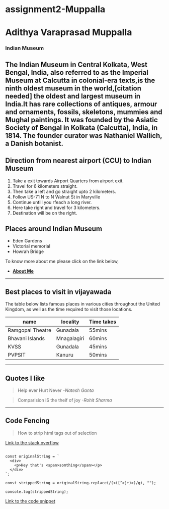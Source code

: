 # assignment2-Muppalla
# Adithya Varaprasad Muppalla
### Indian Museum ###
The Indian Museum in Central Kolkata, West Bengal, India, also referred to as the Imperial Museum at Calcutta in colonial-era texts,is the ninth oldest museum in the world,[citation needed] the **oldest and largest museum in India**.It has rare collections of antiques, armour and ornaments, fossils, skeletons, mummies and Mughal paintings. It was founded by the Asiatic Society of Bengal in Kolkata (Calcutta), India, in 1814. The founder curator was **Nathaniel Wallich, a Danish botanist**.
---
## Direction from nearest airport (CCU) to Indian Museum

1. Take a exit towards Airport Quarters from airport exit.
2. Travel for 6 kilometers straight.
3. Then take a left and go straight upto 2 kilometers.
4. Follow US-71 N to N Walnut St in Maryville
5. Continue untill you rfeach a long river.
6. Here take right and travel for 3 kilometers.
7. Destination will be on the right.


## Places around Indian Museum

* Eden Gardens
* Victorial memorial
* Howrah Bridge

To know more about me please click on the link below,
* **[About Me](AboutMe.md)**

---

## Best places to visit in vijayawada

The table below lists famous places in various cities throughout the United Kingdom, as well as the time required to visit those locations.

| name | locality | Time takes |
| --- | --- | :--- |
| Ramgopal Theatre | Gunadala | 55mins |
| Bhavani Islands | Mnagalagiri | 60mins |
| KVSS | Gunadala | 45mins |
| PVPSIT | Kanuru | 50mins |

---

## Quotes I like

> Help ever Hurt Never
  *-Natesh Ganta*

> Comparision iS the theif of joy
  *-Rohit Sharma*
 
---
## Code Fencing

> How to strip html tags out of selection

[Link to the stack overflow](https://stackoverflow.com/questions/71000640/how-to-strip-html-tags-out-of-selection?noredirect=1&lq=1)

```

const originalString = `
  <div>
    <p>Hey that's <span>somthing</span></p>
  </div>
`;

const strippedString = originalString.replace(/(<([^>]+)>)/gi, "");

console.log(strippedString);
```

[Link to the code snippet](https://css-tricks.com/snippets/javascript/strip-html-tags-in-javascript/)

